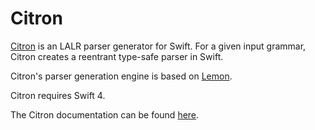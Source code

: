 
# Citron

[Citron](http://roopc.net/citron/) is an LALR parser generator for
Swift. For a given input grammar, Citron creates a reentrant type-safe
parser in Swift.

Citron's parser generation engine is based on [Lemon].

Citron requires Swift 4.

The Citron documentation can be found [here](http://roopc.net/citron/).

[Lemon]: https://www.hwaci.com/sw/lemon/lemon.html
